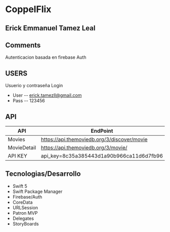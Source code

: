 

# CoppelFlix
## Erick Emmanuel Tamez Leal



## Comments
Autenticacion basada en firebase Auth
## USERS
Usuerio y contraseña Login
- User
-- erick.tamezll@gmail.com
- Pass
-- 123456

## API
| API | EndPoint |
| ------ | ------ |
| Movies | https://api.themoviedb.org/3/discover/movie |
| MovieDetail | https://api.themoviedb.org/3/movie/|
| API KEY | api_key=8c35a385443d1a90b966ca11d6d7fb96|


## Tecnologias/Desarrollo

- Swift 5
- Swift Package Manager
- Firebase/Auth
- CoreData
- URLSession
- Patron MVP
- Delegates
- StoryBoards




